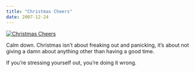 ```yaml
---
title: "Christmas Cheers"
date: 2007-12-24
---
```


[![Christmas Cheers][1]][2]

Calm down. Christmas isn’t about freaking out and panicking, it’s about not giving a damn about anything other than having a good time.

If you’re stressing yourself out, you’re doing it wrong.

[1]: http://farm3.static.flickr.com/2277/2133146152_beab8d5835_o.jpg
[2]: http://www.flickr.com/photos/czottmann/2133146152/ (Christmas Cheers by Carlo Z, on Flickr)

